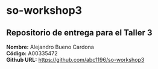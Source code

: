 # so-workshop3
## Repositorio de entrega para el Taller 3 


 **Nombre:** Alejandro Bueno Cardona  
 **Código:** A00335472  
 **Github URL:** https://github.com/abc1196/so-workshop3
